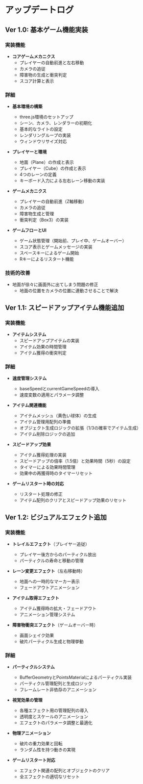 # アップデートログ

## Ver 1.0: 基本ゲーム機能実装

### 実装機能
- **コアゲームメカニクス**
  - プレイヤーの自動前進と左右移動
  - カメラの追従
  - 障害物の生成と衝突判定
  - スコア計算と表示

### 詳細
- **基本環境の構築**
  - three.js環境のセットアップ
  - シーン、カメラ、レンダラーの初期化
  - 基本的なライトの設定
  - レンダリングループの実装
  - ウィンドウリサイズ対応

- **プレイヤーと環境**
  - 地面（Plane）の作成と表示
  - プレイヤー（Cube）の作成と表示
  - 4つのレーンの定義
  - キーボード入力による左右レーン移動の実装

- **ゲームメカニクス**
  - プレイヤーの自動前進（Z軸移動）
  - カメラの追従
  - 障害物生成と管理
  - 衝突判定（Box3）の実装

- **ゲームフローとUI**
  - ゲーム状態管理（開始前、プレイ中、ゲームオーバー）
  - スコア表示とゲームメッセージの実装
  - スペースキーによるゲーム開始
  - Rキーによるリスタート機能

### 技術的改善
- 地面が徐々に画面外に出てしまう問題の修正
  - 地面の位置をカメラの位置に連動させることで解決

## Ver 1.1: スピードアップアイテム機能追加

### 実装機能
- **アイテムシステム**
  - スピードアップアイテムの実装
  - アイテム効果の時間管理
  - アイテム獲得の衝突判定

### 詳細
- **速度管理システム**
  - baseSpeedとcurrentGameSpeedの導入
  - 速度変数の適用とパラメータ調整

- **アイテム関連機能**
  - アイテムメッシュ（黄色い球体）の生成
  - アイテム管理用配列の準備
  - オブジェクト生成ロジックの拡張（1/3の確率でアイテム生成）
  - アイテム削除ロジックの追加

- **スピードアップ効果**
  - アイテム獲得処理の実装
  - スピードアップの倍率（1.5倍）と効果時間（5秒）の設定
  - タイマーによる効果時間管理
  - 効果中の再獲得時のタイマーリセット

- **ゲームリスタート時の対応**
  - リスタート処理の修正
  - アイテム配列のクリアとスピードアップ効果のリセット

## Ver 1.2: ビジュアルエフェクト追加

### 実装機能
- **トレイルエフェクト**（プレイヤー追従）
  - プレイヤー後方からのパーティクル放出
  - パーティクルの寿命と移動の管理

- **レーン変更エフェクト**（左右移動時）
  - 地面への一時的なマーカー表示
  - フェードアウトアニメーション

- **アイテム取得エフェクト**
  - アイテム獲得時の拡大・フェードアウト
  - アニメーション管理システム

- **障害物衝突エフェクト**（ゲームオーバー時）
  - 画面シェイク効果
  - 破片パーティクル生成と物理挙動

### 詳細
- **パーティクルシステム**
  - BufferGeometryとPointsMaterialによるパーティクル実装
  - パーティクル管理配列と生成ロジック
  - フレームレート非依存のアニメーション

- **視覚効果の管理**
  - 各種エフェクト用の管理配列の導入
  - 透明度とスケールのアニメーション
  - エフェクトのパラメータ調整と最適化

- **物理アニメーション**
  - 破片の重力効果と回転
  - ランダム性を持つ動きの実現

- **ゲームリスタート対応**
  - エフェクト関連の配列とオブジェクトのクリア
  - 全エフェクトの適切なリセット 